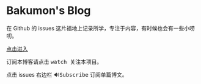 # Bakumon's Blog
在 Github 的 issues 这片福地上记录所学，专注于内容，有时候也会有一些小唠叨。 

[点击进入](https://github.com/Bakumon/blog/issues)
 
订阅本博客请点击 <kbd> watch </kbd> 关注本项目。
 
点击 issues 右边栏 <kbd>:loud_sound:Subscribe</kbd> 订阅单篇博文。
